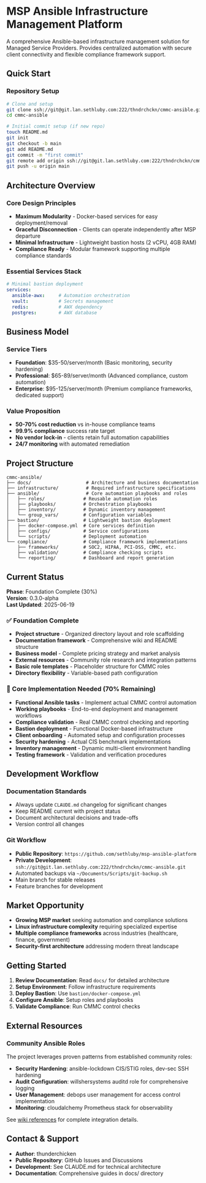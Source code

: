# MSP Ansible Infrastructure Management Platform

A comprehensive Ansible-based infrastructure management solution for Managed Service Providers. Provides centralized automation with secure client connectivity and flexible compliance framework support.

## Quick Start

### Repository Setup
```bash
# Clone and setup
git clone ssh://git@git.lan.sethluby.com:222/thndrchckn/cmmc-ansible.git
cd cmmc-ansible

# Initial commit setup (if new repo)
touch README.md
git init
git checkout -b main
git add README.md
git commit -m "first commit"
git remote add origin ssh://git@git.lan.sethluby.com:222/thndrchckn/cmmc-ansible.git
git push -u origin main
```

## Architecture Overview

### Core Design Principles
- **Maximum Modularity** - Docker-based services for easy deployment/removal
- **Graceful Disconnection** - Clients can operate independently after MSP departure
- **Minimal Infrastructure** - Lightweight bastion hosts (2 vCPU, 4GB RAM)
- **Compliance Ready** - Modular framework supporting multiple compliance standards

### Essential Services Stack
```yaml
# Minimal bastion deployment
services:
  ansible-awx:     # Automation orchestration
  vault:           # Secrets management  
  redis:           # AWX dependency
  postgres:        # AWX database
```

## Business Model

### Service Tiers
- **Foundation**: $35-50/server/month (Basic monitoring, security hardening)
- **Professional**: $65-89/server/month (Advanced compliance, custom automation)  
- **Enterprise**: $95-125/server/month (Premium compliance frameworks, dedicated support)

### Value Proposition
- **50-70% cost reduction** vs in-house compliance teams
- **99.9% compliance** success rate target
- **No vendor lock-in** - clients retain full automation capabilities
- **24/7 monitoring** with automated remediation

## Project Structure

```
cmmc-ansible/
├── docs/                    # Architecture and business documentation
├── infrastructure/          # Required infrastructure specifications
├── ansible/                 # Core automation playbooks and roles
│   ├── roles/              # Reusable automation roles
│   ├── playbooks/          # Orchestration playbooks
│   ├── inventory/          # Dynamic inventory management
│   └── group_vars/         # Configuration variables
├── bastion/                # Lightweight bastion deployment
│   ├── docker-compose.yml  # Core services definition
│   ├── configs/            # Service configurations
│   └── scripts/            # Deployment automation
└── compliance/             # Compliance framework implementations
    ├── frameworks/         # SOC2, HIPAA, PCI-DSS, CMMC, etc.
    ├── validation/         # Compliance checking scripts
    └── reporting/          # Dashboard and report generation
```

## Current Status

**Phase**: Foundation Complete (30%)  
**Version**: 0.3.0-alpha  
**Last Updated**: 2025-06-19

### ✅ Foundation Complete
- **Project structure** - Organized directory layout and role scaffolding
- **Documentation framework** - Comprehensive wiki and README structure
- **Business model** - Complete pricing strategy and market analysis
- **External resources** - Community role research and integration patterns
- **Basic role templates** - Placeholder structure for CMMC roles
- **Directory flexibility** - Variable-based path configuration

### 🔄 Core Implementation Needed (70% Remaining)
- **Functional Ansible tasks** - Implement actual CMMC control automation
- **Working playbooks** - End-to-end deployment and management workflows
- **Compliance validation** - Real CMMC control checking and reporting
- **Bastion deployment** - Functional Docker-based infrastructure
- **Client onboarding** - Automated setup and configuration processes
- **Security hardening** - Actual CIS benchmark implementations
- **Inventory management** - Dynamic multi-client environment handling
- **Testing framework** - Validation and verification procedures

## Development Workflow

### Documentation Standards
- Always update `CLAUDE.md` changelog for significant changes
- Keep README current with project status
- Document architectural decisions and trade-offs
- Version control all changes

### Git Workflow
- **Public Repository**: `https://github.com/sethluby/msp-ansible-platform`
- **Private Development**: `ssh://git@git.lan.sethluby.com:222/thndrchckn/cmmc-ansible.git`
- Automated backups via `~/Documents/Scripts/git-backup.sh`
- Main branch for stable releases
- Feature branches for development

## Market Opportunity

- **Growing MSP market** seeking automation and compliance solutions
- **Linux infrastructure complexity** requiring specialized expertise
- **Multiple compliance frameworks** across industries (healthcare, finance, government)
- **Security-first architecture** addressing modern threat landscape

## Getting Started

1. **Review Documentation**: Read `docs/` for detailed architecture
2. **Setup Environment**: Follow infrastructure requirements
3. **Deploy Bastion**: Use `bastion/docker-compose.yml`
4. **Configure Ansible**: Setup roles and playbooks
5. **Validate Compliance**: Run CMMC control checks

## External Resources

### Community Ansible Roles
The project leverages proven patterns from established community roles:
- **Security Hardening**: ansible-lockdown CIS/STIG roles, dev-sec SSH hardening
- **Audit Configuration**: willshersystems auditd role for comprehensive logging
- **User Management**: debops user management for access control implementation
- **Monitoring**: cloudalchemy Prometheus stack for observability

See [wiki references](https://git.lan.sethluby.com:222/thndrchckn/cmmc-ansible.wiki) for complete integration details.

## Contact & Support

- **Author**: thunderchicken
- **Public Repository**: GitHub Issues and Discussions
- **Development**: See CLAUDE.md for technical architecture
- **Documentation**: Comprehensive guides in docs/ directory